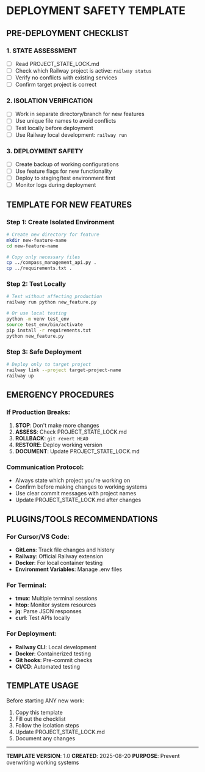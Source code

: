 # DEPLOYMENT SAFETY TEMPLATE

## PRE-DEPLOYMENT CHECKLIST

### 1. STATE ASSESSMENT
- [ ] Read PROJECT_STATE_LOCK.md
- [ ] Check which Railway project is active: `railway status`
- [ ] Verify no conflicts with existing services
- [ ] Confirm target project is correct

### 2. ISOLATION VERIFICATION
- [ ] Work in separate directory/branch for new features
- [ ] Use unique file names to avoid conflicts
- [ ] Test locally before deployment
- [ ] Use Railway local development: `railway run`

### 3. DEPLOYMENT SAFETY
- [ ] Create backup of working configurations
- [ ] Use feature flags for new functionality
- [ ] Deploy to staging/test environment first
- [ ] Monitor logs during deployment

## TEMPLATE FOR NEW FEATURES

### Step 1: Create Isolated Environment
```bash
# Create new directory for feature
mkdir new-feature-name
cd new-feature-name

# Copy only necessary files
cp ../compass_management_api.py .
cp ../requirements.txt .
```

### Step 2: Test Locally
```bash
# Test without affecting production
railway run python new_feature.py

# Or use local testing
python -m venv test_env
source test_env/bin/activate
pip install -r requirements.txt
python new_feature.py
```

### Step 3: Safe Deployment
```bash
# Deploy only to target project
railway link --project target-project-name
railway up
```

## EMERGENCY PROCEDURES

### If Production Breaks:
1. **STOP**: Don't make more changes
2. **ASSESS**: Check PROJECT_STATE_LOCK.md
3. **ROLLBACK**: `git revert HEAD`
4. **RESTORE**: Deploy working version
5. **DOCUMENT**: Update PROJECT_STATE_LOCK.md

### Communication Protocol:
- Always state which project you're working on
- Confirm before making changes to working systems
- Use clear commit messages with project names
- Update PROJECT_STATE_LOCK.md after changes

## PLUGINS/TOOLS RECOMMENDATIONS

### For Cursor/VS Code:
- **GitLens**: Track file changes and history
- **Railway**: Official Railway extension
- **Docker**: For local container testing
- **Environment Variables**: Manage .env files

### For Terminal:
- **tmux**: Multiple terminal sessions
- **htop**: Monitor system resources
- **jq**: Parse JSON responses
- **curl**: Test APIs locally

### For Deployment:
- **Railway CLI**: Local development
- **Docker**: Containerized testing
- **Git hooks**: Pre-commit checks
- **CI/CD**: Automated testing

## TEMPLATE USAGE

Before starting ANY new work:
1. Copy this template
2. Fill out the checklist
3. Follow the isolation steps
4. Update PROJECT_STATE_LOCK.md
5. Document any changes

---
**TEMPLATE VERSION**: 1.0
**CREATED**: 2025-08-20
**PURPOSE**: Prevent overwriting working systems
